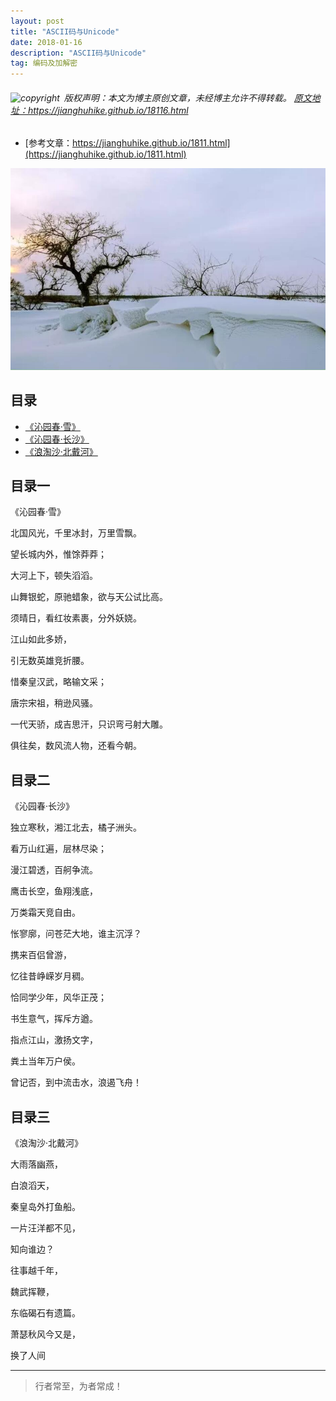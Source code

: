 ```yaml
---
layout: post
title: "ASCII码与Unicode"
date: 2018-01-16 
description: "ASCII码与Unicode"
tag: 编码及加解密
---
```



<h6>
  <img src="https://robotkang-1257995526.cos.ap-chengdu.myqcloud.com/icon/copyright.png" alt="copyright" style="display:inline;margin-bottom: -5px;" width="20" height="20"> 版权声明：本文为博主原创文章，未经博主允许不得转载。

  <a target="_blank" href="https://jianghuhike.github.io/18116.html">
  原文地址：https://jianghuhike.github.io/18116.html 
  </a>
</h6>

- [参考文章：https://jianghuhike.github.io/1811.html](https://jianghuhike.github.io/1811.html)

<img src="/images/start.jpg" alt="img">


## 目录
* [《沁园春·雪》](#content0)
* [《沁园春·长沙》](#content1)
* [《浪淘沙·北戴河》](#content2)


## <a id="content0"></a> 目录一
《沁园春·雪》

北国风光，千里冰封，万里雪飘。

望长城内外，惟馀莽莽；

大河上下，顿失滔滔。

山舞银蛇，原驰蜡象，欲与天公试比高。

须晴日，看红妆素裹，分外妖娆。

江山如此多娇，

引无数英雄竞折腰。

惜秦皇汉武，略输文采；

唐宗宋祖，稍逊风骚。

一代天骄，成吉思汗，只识弯弓射大雕。

俱往矣，数风流人物，还看今朝。

## <a id="content1"></a> 目录二

《沁园春·长沙》

独立寒秋，湘江北去，橘子洲头。

看万山红遍，层林尽染；

漫江碧透，百舸争流。

鹰击长空，鱼翔浅底，

万类霜天竞自由。

怅寥廓，问苍茫大地，谁主沉浮？

携来百侣曾游，

忆往昔峥嵘岁月稠。

恰同学少年，风华正茂；

书生意气，挥斥方遒。

指点江山，激扬文字，

粪土当年万户侯。

曾记否，到中流击水，浪遏飞舟！

## <a id="content1"></a> 目录三

《浪淘沙·北戴河》

大雨落幽燕，

白浪滔天，

秦皇岛外打鱼船。

一片汪洋都不见，

知向谁边？

往事越千年，

魏武挥鞭，

东临碣石有遗篇。

萧瑟秋风今又是，

换了人间


----------
>  行者常至，为者常成！


